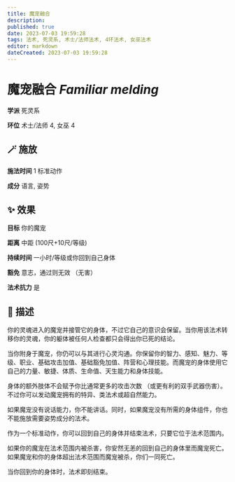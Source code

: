 ```yaml
---
title: 魔宠融合
description: 
published: true
date: 2023-07-03 19:59:28
tags: 法术, 死灵系, 术士/法师法术, 4环法术, 女巫法术
editor: markdown
dateCreated: 2023-07-03 19:59:28
---
```


# **魔宠融合** *Familiar melding*

**学派** 死灵系 

**环位** 术士/法师 4, 女巫 4

## 🪄 施放

**施法时间** 1 标准动作

**成分** 语言, 姿势

## ✨ 效果 

**目标** 你的魔宠 

**距离** 中距 (100尺+10尺/等级)  

**持续时间** 一小时/等级或你回到自己身体 

**豁免** 意志，通过则无效 （无害）

**法术抗力** 是

## 📖 描述

你的灵魂进入的魔宠并接管它的身体，不过它自己的意识会保留。当你用该法术转移你的灵魂，你的躯体被任何人检查都只会得出你已死的结论。

当你附身于魔宠，你仍可以与其进行心灵沟通。你保留你的智力、感知、魅力、等级、职业、基础攻击加值、基础豁免加值、阵营和心理技能。而魔宠的身体使用它自己的力量、敏捷、体质、生命值、天生能力和身体技能。

身体的额外肢体不会赋予你比通常更多的攻击次数 （或更有利的双手武器伤害）。不过你可以发动魔宠拥有的特异、类法术或超自然能力。

如果魔宠没有说话能力，你不能讲话。同时，如果魔宠没有所需的身体组件，你也不能施放需要姿势成分的法术。

作为一个标准动作，你可以回到自己的身体并结束法术，只要它位于法术范围内。

如果你的魔宠在法术范围内被杀害，你安然无恙的回到自己的身体里而魔宠死亡。如果魔宠和你的身体超出法术范围而魔宠被杀，你们一同死亡。

当你回到你的身体时，法术即刻结束。
    